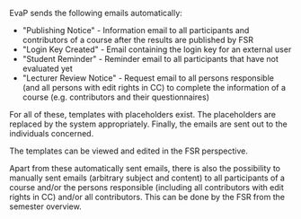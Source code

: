 EvaP sends the following emails automatically:
* "Publishing Notice" - Information email to all participants and contributors of a course after the results are published by FSR
* "Login Key Created" - Email containing the login key for an external user
* "Student Reminder" - Reminder email to all participants that have not evaluated yet
* "Lecturer Review Notice" - Request email to all persons responsible (and all persons with edit rights in CC) to complete the information of a course (e.g. contributors and their questionnaires)

For all of these, templates with placeholders exist. The placeholders are replaced by the system appropriately. Finally, the emails are sent out to the individuals concerned.

The templates can be viewed and edited in the FSR perspective.

Apart from these automatically sent emails, there is also the possibility to manually sent emails (arbitrary subject and content) to all participants of a course and/or the persons responsible (including all contributors with edit rights in CC) and/or all contributors. This can be done by the FSR from the semester overview.